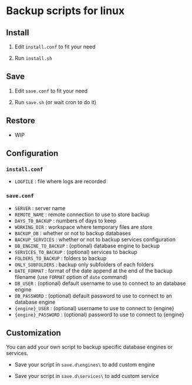 # Backup scripts for linux

## Install

1. Edit `install.conf` to fit your need

2. Run `install.sh`

## Save

1. Edit `save.conf` to fit your need

2. Run `save.sh` (or wait cron to do it)

## Restore

- WIP

## Configuration

### `install.conf`

- `LOGFILE` : file where logs are recorded

### `save.conf`

- `SERVER` : server name
- `REMOTE_NAME` : remote connection to use to store backup
- `DAYS_TO_BACKUP` : numbers of days to keep
- `WORKING_DIR` : workspace where temporary files are store
- `BACKUP_DB` : whether or not to backup databases
- `BACKUP_SERVICES` : whether or not to backup services configuration
- `DB_ENGINE_TO_BACKUP` : (optional) database engine to backup
- `SERVICES_TO_BACKUP` : (optional) services to backup
- `FOLDERS_TO_BACKUP` : folders to backup
- `ONLY_SUBFOLDERS` : backup only subfolders of each folders
- `DATE_FORMAT` : format of the date append at the end of the backup filename (use `FORMAT` option of `date` command)
- `DB_USER` : (optional) default username to use to connect to an database engine
- `DB_PASSWORD` : (optional) default password to use to connect to an database engine
- `{engine}_USER` : (optional) username to use to connect to {engine}
- `{engine}_PASSWORD` : (optional) password to use to connect to {engine}

## Customization

You can add your own script to backup specific database engines or services.

- Save your script in `save.d\engines\` to add custom engine

- Save your script in `save.d\services\` to add custom service
